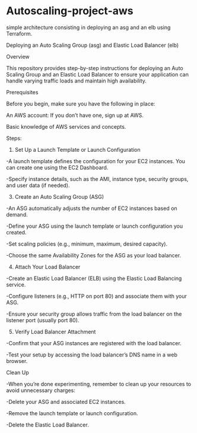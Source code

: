 # Autoscaling-project-aws

 simple architecture consisting in deploying an asg and an elb using Terraform.

Deploying an Auto Scaling Group (asg) and Elastic Load Balancer (elb)

Overview

This repository provides step-by-step instructions for deploying an Auto Scaling Group and an Elastic Load Balancer to ensure your application can handle varying traffic loads and maintain high availability.

Prerequisites

Before you begin, make sure you have the following in place:

An AWS account: If you don’t have one, sign up at AWS.

Basic knowledge of AWS services and concepts.

Steps:
1. Set Up a Launch Template or Launch Configuration

-A launch template defines the configuration for your EC2 instances. You can create one using the EC2 Dashboard.

-Specify instance details, such as the AMI, instance type, security groups, and user data (if needed).

3. Create an Auto Scaling Group (ASG)

-An ASG automatically adjusts the number of EC2 instances based on demand.

-Define your ASG using the launch template or launch configuration you created.

-Set scaling policies (e.g., minimum, maximum, desired capacity).

-Choose the same Availability Zones for the ASG as your load balancer.

4. Attach Your Load Balancer

-Create an Elastic Load Balancer (ELB) using the Elastic Load Balancing service.

-Configure listeners (e.g., HTTP on port 80) and associate them with your ASG.

-Ensure your security group allows traffic from the load balancer on the listener port (usually port 80).

5. Verify Load Balancer Attachment

-Confirm that your ASG instances are registered with the load balancer.

-Test your setup by accessing the load balancer’s DNS name in a web browser.


Clean Up

-When you’re done experimenting, remember to clean up your resources to avoid unnecessary charges:

-Delete your ASG and associated EC2 instances.

-Remove the launch template or launch configuration.

-Delete the Elastic Load Balancer.
